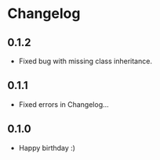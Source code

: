 # Changelog

## 0.1.2

* Fixed bug with missing class inheritance.

## 0.1.1

* Fixed errors in Changelog...

## 0.1.0

* Happy birthday :)
